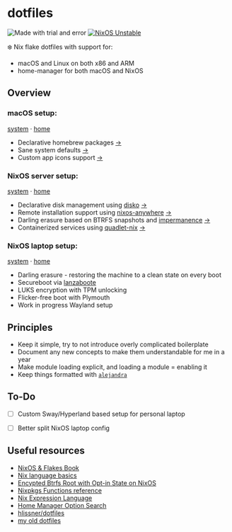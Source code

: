 # dotfiles

![Made with trial and error](https://img.shields.io/badge/Made%20with-trial%20and%20error-blue?style=flat-square&logo=haskell)
[![NixOS Unstable](https://img.shields.io/badge/NixOS-unstable-blue.svg?style=flat-square&logo=NixOS&logoColor=white)](https://nixos.org)

❄️ Nix flake dotfiles with support for:
- macOS and Linux on both x86 and ARM
- home-manager for both macOS and NixOS


## Overview

### macOS setup:
[system](./hosts/nyckelharpa) · [home](./homes/jakub-macos)

- Declarative homebrew packages [→](./hosts/nyckelharpa/homebrew.nix)
- Sane system defaults [→](./hosts/nyckelharpa/system.nix)
- Custom app icons support [→](./modules/darwin/icons.nix)


### NixOS server setup:
[system](./hosts/organ) · [home](./homes/jakub-server)

- Declarative disk management using [disko](https://github.com/nix-community/disko) [→](./hosts/organ/disko.nix)
- Remote installation support using [nixos-anywhere](https://github.com/nix-community/nixos-anywhere) [→](https://github.com/KubqoA/dotfiles/blob/main/hosts/organ/README.md#setup)
- Darling erasure based on BTRFS snapshots and [impermanence](https://github.com/nix-community/impermanence) [→](./hosts/organ/system/impermanence.nix)
- Containerized services using [quadlet-nix](https://github.com/SEIAROTg/quadlet-nix) [→](./hosts/organ/containers)


### NixOS laptop setup:
[system](./hosts/harmonium) · [home](./homes/jakub-linux)

- Darling erasure - restoring the machine to a clean state on every boot
- Secureboot via [lanzaboote](https://github.com/nix-community/lanzaboote)
- LUKS encryption with TPM unlocking
- Flicker-free boot with Plymouth
- Work in progress Wayland setup


## Principles
- Keep it simple, try to not introduce overly complicated boilerplate
- Document any new concepts to make them understandable for me in a year
- Make module loading explicit, and loading a module = enabling it
- Keep things formatted with [`alejandra`](https://github.com/kamadorueda/alejandra)


## To-Do
- [ ] Custom Sway/Hyperland based setup for personal laptop
- [ ] Better split NixOS laptop config


## Useful resources
- [NixOS & Flakes Book](https://nixos-and-flakes.thiscute.world/)
- [Nix language basics](https://nix.dev/tutorials/nix-language)
- [Encypted Btrfs Root with Opt-in State on NixOS](https://mt-caret.github.io/blog/posts/2020-06-29-optin-state.html)
- [Nixpkgs Functions reference](https://nixos.org/manual/nixpkgs/stable/#chap-functions)
- [Nix Expression Language](https://nixos.org/manual/nix/stable/#ch-expression-language)
- [Home Manager Option Search](https://home-manager-options.extranix.com/)
- [hlissner/dotfiles](https://github.com/hlissner/dotfiles)
- [my old dotfiles](https://github.com/KubqoA/dotfiles/tree/old)
